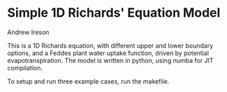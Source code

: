 # Simple 1D Richards' Equation Model

Andrew Ireson

This is a 1D Richards equation, with different upper and lower boundary options, and a Feddes plant water uptake function, driven by potential evapotranspiration. The model is written in python, using numba for JIT compilation. 

To setup and run three example cases, run the makefile.
